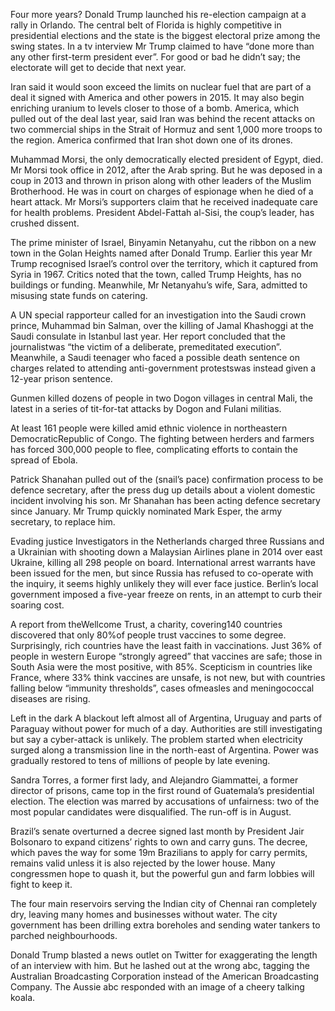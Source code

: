 Four more years?
Donald Trump launched his re-election campaign at a rally in Orlando. The central belt of Florida is highly competitive in presidential elections and the state is the biggest electoral prize among the swing states. In a tv interview Mr Trump claimed to have “done more than any other first-term president ever”. For good or bad he didn’t say; the electorate will get to decide that next year.

Iran said it would soon exceed the limits on nuclear fuel that are part of a deal it signed with America and other powers in 2015. It may also begin enriching uranium to levels closer to those of a bomb. America, which pulled out of the deal last year, said Iran was behind the recent attacks on two commercial ships in the Strait of Hormuz and sent 1,000 more troops to the region. America confirmed that Iran shot down one of its drones.

Muhammad Morsi, the only democratically elected president of Egypt, died. Mr Morsi took office in 2012, after the Arab spring. But he was deposed in a coup in 2013 and thrown in prison along with other leaders of the Muslim Brotherhood. He was in court on charges of espionage when he died of a heart attack. Mr Morsi’s supporters claim that he received inadequate care for health problems. President Abdel-Fattah al-Sisi, the coup’s leader, has crushed dissent.

The prime minister of Israel, Binyamin Netanyahu, cut the ribbon on a new town in the Golan Heights named after Donald Trump. Earlier this year Mr Trump recognised Israel’s control over the territory, which it captured from Syria in 1967. Critics noted that the town, called Trump Heights, has no buildings or funding. Meanwhile, Mr Netanyahu’s wife, Sara, admitted to misusing state funds on catering.

A UN special rapporteur called for an investigation into the Saudi crown prince, Muhammad bin Salman, over the killing of Jamal Khashoggi at the Saudi consulate in Istanbul last year. Her report concluded that the journalistwas “the victim of a deliberate, premeditated execution”. Meanwhile, a Saudi teenager who faced a possible death sentence on charges related to attending anti-government protestswas instead given a 12-year prison sentence.

Gunmen killed dozens of people in two Dogon villages in central Mali, the latest in a series of tit-for-tat attacks by Dogon and Fulani militias.

At least 161 people were killed amid ethnic violence in northeastern DemocraticRepublic of Congo. The fighting between herders and farmers has forced 300,000 people to flee, complicating efforts to contain the spread of Ebola.

Patrick Shanahan pulled out of the (snail’s pace) confirmation process to be defence secretary, after the press dug up details about a violent domestic incident involving his son. Mr Shanahan has been acting defence secretary since January. Mr Trump quickly nominated Mark Esper, the army secretary, to replace him.

Evading justice
Investigators in the Netherlands charged three Russians and a Ukrainian with shooting down a Malaysian Airlines plane in 2014 over east Ukraine, killing all 298 people on board. International arrest warrants have been issued for the men, but since Russia has refused to co-operate with the inquiry, it seems highly unlikely they will ever face justice. Berlin’s local government imposed a five-year freeze on rents, in an attempt to curb their soaring cost.

A report from theWellcome Trust, a charity, covering140 countries discovered that only 80%of people trust vaccines to some degree. Surprisingly, rich countries have the least faith in vaccinations. Just 36% of people in western Europe “strongly agreed” that vaccines are safe; those in South Asia were the most positive, with 85%. Scepticism in countries like France, where 33% think vaccines are unsafe, is not new, but with countries falling below “immunity thresholds”, cases ofmeasles and meningococcal diseases are rising.

Left in the dark
A blackout left almost all of Argentina, Uruguay and parts of Paraguay without power for much of a day. Authorities are still investigating but say a cyber-attack is unlikely. The problem started when electricity surged along a transmission line in the north-east of Argentina. Power was gradually restored to tens of millions of people by late evening.

Sandra Torres, a former first lady, and Alejandro Giammattei, a former director of prisons, came top in the first round of Guatemala’s presidential election. The election was marred by accusations of unfairness: two of the most popular candidates were disqualified. The run-off is in August.

Brazil’s senate overturned a decree signed last month by President Jair Bolsonaro to expand citizens’ rights to own and carry guns. The decree, which paves the way for some 19m Brazilians to apply for carry permits, remains valid unless it is also rejected by the lower house. Many congressmen hope to quash it, but the powerful gun and farm lobbies will fight to keep it. 

The four main reservoirs serving the Indian city of Chennai ran completely dry, leaving many homes and businesses without water. The city government has been drilling extra boreholes and sending water tankers to parched neighbourhoods.

Donald Trump blasted a news outlet on Twitter for exaggerating the length of an interview with him. But he lashed out at the wrong abc, tagging the Australian Broadcasting Corporation instead of the American Broadcasting Company. The Aussie abc responded with an image of a cheery talking koala.